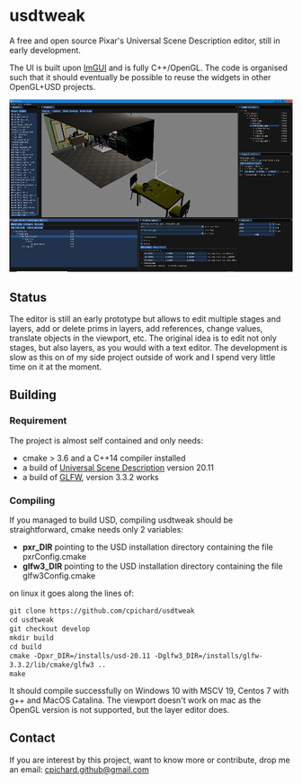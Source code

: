 
# usdtweak

A free and open source Pixar's Universal Scene Description editor, still in early development.

The UI is built upon [ImGUI](https://github.com/ocornut/imgui) and is fully C++/OpenGL. The code is organised such that it should eventually be possible to reuse the widgets in other OpenGL+USD projects.

![screenshot1](doc/screenshot1.jpg)

## Status

The editor is still an early prototype but allows to edit multiple stages and layers, add or delete prims in layers, add references, change values, translate objects in the viewport, etc. The original idea is to edit not only stages, but also layers, as you would with a text editor. The development is slow as this on of my side project outside of work and I spend very little time on it at the moment.

## Building

### Requirement

The project is almost self contained and only needs:

- cmake > 3.6 and a C++14 compiler installed
- a build of [Universal Scene Description](https://github.com/PixarAnimationStudios/USD/releases/tag/v20.11) version 20.11
- a build of [GLFW](https://www.glfw.org/), version 3.3.2 works

### Compiling

If you managed to build USD, compiling usdtweak should be straightforward, cmake needs only 2 variables:

- __pxr_DIR__ pointing to the USD installation directory containing the file pxrConfig.cmake
- __glfw3_DIR__  pointing to the USD installation directory containing the file glfw3Config.cmake

on linux it goes along the lines of:

    git clone https://github.com/cpichard/usdtweak
    cd usdtweak
    git checkout develop
    mkdir build
    cd build
    cmake -Dpxr_DIR=/installs/usd-20.11 -Dglfw3_DIR=/installs/glfw-3.3.2/lib/cmake/glfw3 ..
    make

It should compile successfully on Windows 10 with MSCV 19, Centos 7 with g++ and MacOS Catalina. The viewport doesn't work on mac as the OpenGL version is not supported, but the layer editor does.

## Contact

If you are interest by this project, want to know more or contribute, drop me an email: cpichard.github@gmail.com
